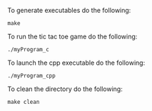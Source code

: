 To generate executables do the following:

```make```

To run the tic tac toe game do the following:

```./myProgram_c```

To launch the cpp executable do the following:

```./myProgram_cpp```

To clean the directory do the following:

```make clean```